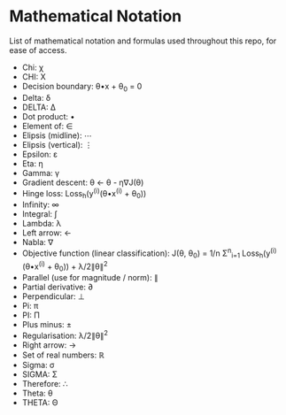 # Mathematical Notation

List of mathematical notation and formulas used throughout this repo, for ease of access.

- Chi: χ
- CHI: Χ
- Decision boundary: θ•x + θ<sub>0</sub> = 0
- Delta: δ
- DELTA: Δ
- Dot product: •
- Element of: ∈
- Elipsis (midline): ⋯
- Elipsis (vertical): ⋮
- Epsilon: ε
- Eta: η
- Gamma: γ
- Gradient descent: θ ← θ - η∇J(θ)
- Hinge loss: Loss<sub>h</sub>(y<sup>(i)</sup>(θ•x<sup>(i)</sup> + θ<sub>0</sub>))
- Infinity: ∞
- Integral: ∫
- Lambda: λ
- Left arrow: ←
- Nabla: ∇
- Objective function (linear classification): J(θ, θ<sub>0</sub>) = 1/n Σ<sup>n</sup><sub>i=1</sub> Loss<sub>h</sub>(y<sup>(i)</sup>(θ•x<sup>(i)</sup> + θ<sub>0</sub>)) + λ/2∥θ∥<sup>2</sup>
- Parallel (use for magnitude / norm): ∥
- Partial derivative: ∂
- Perpendicular: ⊥
- Pi: π
- PI: Π
- Plus minus: ±
- Regularisation: λ/2∥θ∥<sup>2</sup>
- Right arrow: →
- Set of real numbers: ℝ
- Sigma: σ
- SIGMA: Σ
- Therefore: ∴
- Theta: θ
- THETA: Θ
